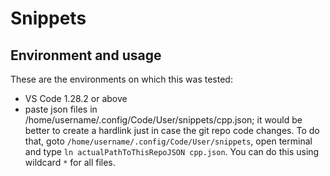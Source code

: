 # Snippets

## Environment and usage

These are the environments on which this was tested:

-   VS Code 1.28.2 or above
-   paste json files in /home/username/.config/Code/User/snippets/cpp.json; it would be better to create a hardlink just in case the git repo code changes. To do that, goto `/home/username/.config/Code/User/snippets`, open terminal and type `ln actualPathToThisRepoJSON cpp.json`. You can do this using wildcard `*` for all files.
